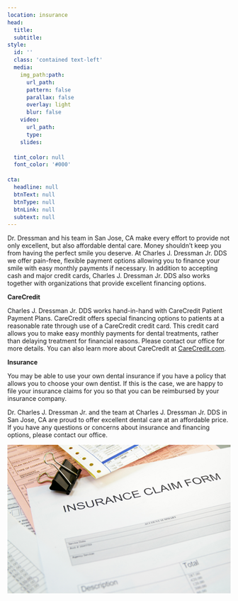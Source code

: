 ```yaml
---
location: insurance
head:
  title:
  subtitle:
style:
  id: ''
  class: 'contained text-left'
  media:
    img_path:path:
      url_path:
      pattern: false
      parallax: false
      overlay: light
      blur: false
    video:
      url_path:
      type:
    slides:

  tint_color: null
  font_color: '#000'

cta:
  headline: null
  btnText: null
  btnType: null
  btnLink: null
  subtext: null
---
```


<div class="row">

  <div class="col-md-7">
  <p>Dr. Dressman and his team in San Jose, CA make every effort to provide not only excellent, but also affordable dental care. Money shouldn’t keep you from having the perfect smile you deserve. At Charles J. Dressman Jr. DDS we offer pain-free, flexible payment options allowing you to finance your smile with easy monthly payments if necessary. In addition to accepting cash and major credit cards, Charles J. Dressman Jr. DDS also works together with organizations that provide excellent financing options.</p>

  <p><strong>CareCredit</strong></p>
  <p>Charles J. Dressman Jr. DDS works hand-in-hand with CareCredit Patient Payment Plans. CareCredit offers special financing options to patients at a reasonable rate through use of a CareCredit credit card. This credit card allows you to make easy monthly payments for dental treatments, rather than delaying treatment for financial reasons. Please contact our office for more details. You can also learn more about CareCredit at <a href="http://www.CareCredit.com" target="_blank">CareCredit.com</a>.</p>

  <p><strong>Insurance</strong></p>
  <p>You may be able to use your own dental insurance if you have a policy that allows you to choose your own dentist. If this is the case, we are happy to file your insurance claims for you so that you can be reimbursed by your insurance company.</p>
  <p>Dr.  Charles J. Dressman Jr. and the team at Charles J. Dressman Jr. DDS in San Jose, CA are proud to offer excellent dental care at an affordable price. If you have any questions or concerns about insurance and financing options, please contact our office.</p>
  </div>
  <div class="col-md-5">
    <img class="img" src="/img/insurance.png" alt="insurance"/>
  </div>
</div>
